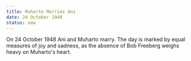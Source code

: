 ```yaml
---
title: Muharto Marries Ani
date: 24 October 1948 
status: new
---
```


On 24 October 1948 Ani and Muharto marry. The day is marked by equal
measures of joy and sadness, as the absence of Bob Freeberg weighs heavy
on Muharto's heart.
